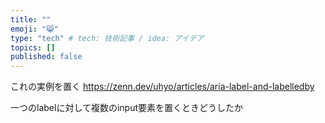 ```yaml
---
title: ""
emoji: "😸"
type: "tech" # tech: 技術記事 / idea: アイデア
topics: []
published: false
---
```


これの実例を置く
https://zenn.dev/uhyo/articles/aria-label-and-labelledby

一つのlabelに対して複数のinput要素を置くときどうしたか

